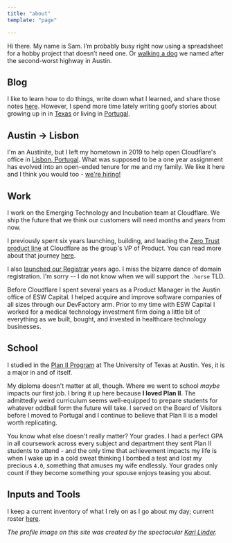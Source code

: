```yaml
---
title: "about"
template: "page"

---
```


Hi there. My name is Sam. I’m probably busy right now using a spreadsheet for a hobby project that doesn’t need one. Or [walking a dog](https://blog.samrhea.com/posts/2022/a-serra-and-new-friends) we named after the second-worst highway in Austin.

## Blog

I like to learn how to do things, write down what I learned, and share those notes [here](https://blog.samrhea.com/category/walkthrough/). However, I spend more time lately writing goofy stories about growing up in in [Texas](https://blog.samrhea.com/tag/texas) or living in [Portugal](https://blog.samrhea.com/tag/portugal).

## Austin -> Lisbon

I'm an Austinite, but I left my hometown in 2019 to help open Cloudflare's office in [Lisbon, Portugal](https://blog.samrhea.com/posts/2020/one-year-lisbon). What was supposed to be a one year assignment has evolved into an open-ended tenure for me and my family. We like it here and I think you would too - [we're hiring!](https://www.cloudflare.com/careers/jobs/?location=Lisbon%2C+Portugal)

## Work

I work on the Emerging Technology and Incubation team at Cloudflare. We ship the future that we think our customers will need months and years from now.

I previously spent six years launching, building, and leading the [Zero Trust](https://www.cloudflare.com/products/zero-trust/) [product line](https://blog.cloudflare.com/cloudflare-one-one-year-later/) at Cloudflare as the group's VP of Product. You can read more about that journey [here](https://blog.samrhea.com/pages/at-cloudflare).

I also [launched our Registrar](https://blog.cloudflare.com/using-cloudflare-registrar/) years ago. I miss the bizarre dance of domain registration. I'm sorry -- I do not know when we will support the `.horse` TLD.

Before Cloudflare I spent several years as a Product Manager in the Austin office of ESW Capital. I helped acquire and improve software companies of all sizes through our DevFactory arm. Prior to my time with ESW Capital I worked for a medical technology investment firm doing a little bit of everything as we built, bought, and invested in healthcare technology businesses.

## School

I studied in the [Plan II Program](https://liberalarts.utexas.edu/plan2/) at The University of Texas at Austin. Yes, it is a major in and of itself.

My diploma doesn't matter at all, though. Where we went to school _maybe_ impacts our first job. I bring it up here because **I loved Plan II**. The admittedly weird curriculum seems well-equipped to prepare students for whatever oddball form the future will take. I served on the Board of Visitors before I moved to Portugal and I continue to believe that Plan II is a model worth replicating.

You know what else doesn't really matter? Your grades. I had a perfect GPA in all coursework across every subject and department they sent Plan II students to attend - and the only time that achievement impacts my life is when I wake up in a cold sweat thinking I bombed a test and lost my precious `4.0`, something that amuses my wife endlessly. Your grades only count if they become something your spouse enjoys teasing you about.

## Inputs and Tools

I keep a current inventory of what I rely on as I go about my day; current roster [here](https://blog.samrhea.com/pages/inputs-and-tools).

*The profile image on this site was created by the spectacular [Kari Linder](https://twitter.com/kkblinder?s=20).*
